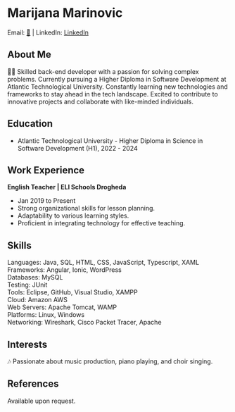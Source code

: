 <!DOCTYPE html>
<html lang="en">
<head>
    <meta charset="UTF-8">
    <meta name="viewport" content="width=device-width, initial-scale=1.0">
    <title>Marijana Marinovic - Profile</title>
</head>
<body>

<!-- Header -->
<h1>Marijana Marinovic</h1>
<p>Email: <a href="mailto:marijana.marinovich@gmail.com">📧</a> | LinkedIn: <a href="https://www.linkedin.com/in/marijana-marinovic-908253113/" target="_blank">LinkedIn</a></p>

<!-- About Me -->
<h2>About Me</h2>
<p>👩‍💻 Skilled back-end developer with a passion for solving complex problems. Currently pursuing a Higher Diploma in Software Development at Atlantic Technological University. Constantly learning new technologies and frameworks to stay ahead in the tech landscape. Excited to contribute to innovative projects and collaborate with like-minded individuals.</p>

<!-- Education -->
<h2>Education</h2>
<ul>
    <li>Atlantic Technological University - Higher Diploma in Science in Software Development (H1), 2022 - 2024</li>
</ul>

<!-- Work Experience -->
<h2>Work Experience</h2>
<p><strong>English Teacher | ELI Schools Drogheda</strong></p>
<ul>
    <li>Jan 2019 to Present</li>
    <li>Strong organizational skills for lesson planning.</li>
    <li>Adaptability to various learning styles.</li>
    <li>Proficient in integrating technology for effective teaching.</li>
</ul>

<!-- Skills -->
<h2>Skills</h2>
<p>Languages: Java, SQL, HTML, CSS, JavaScript, Typescript, XAML<br>
Frameworks: Angular, Ionic, WordPress<br>
Databases: MySQL<br>
Testing: JUnit<br>
Tools: Eclipse, GitHub, Visual Studio, XAMPP<br>
Cloud: Amazon AWS<br>
Web Servers: Apache Tomcat, WAMP<br>
Platforms: Linux, Windows<br>
Networking: Wireshark, Cisco Packet Tracer, Apache</p>

<!-- Interests -->
<h2>Interests</h2>
<p>🎶 Passionate about music production, piano playing, and choir singing.</p>

<!-- References -->
<h2>References</h2>
<p>Available upon request.</p>

</body>
</html>
